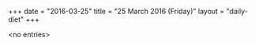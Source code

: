 +++
date = "2016-03-25"
title = "25 March 2016 (Friday)"
layout = "daily-diet"
+++


\<no entries\>

